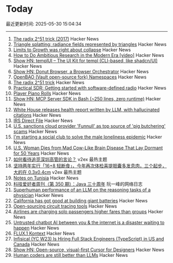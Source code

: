 # Today

最近更新时间: 2025-05-30 15:04:34

--- 
1. [The radix 2^51 trick (2017)](https://www.chosenplaintext.ca/articles/radix-2-51-trick.html) Hacker News
2. [Triangle splatting: radiance fields represented by triangles](https://trianglesplatting.github.io/) Hacker News
3. [Limits to Growth was right about collapse](https://thenextwavefutures.wordpress.com/2025/05/20/limits-to-growth-was-right-about-overshoot-and-collapse-new-data/) Hacker News
4. [How to Do Ambitious Research in the Modern Era [video]](https://www.youtube.com/watch?v=w7DVlI_Ztq8) Hacker News
5. [Show HN: templUI – The UI Kit for templ (CLI-based, like shadcn/UI)](https://templui.io/) Hacker News
6. [Show HN: Donut Browser, a Browser Orchestrator](https://donutbrowser.com/) Hacker News
7. [OpenBAO (Vault open-source fork) Namespaces](https://openbao.org/blog/namespaces-announcement/) Hacker News
8. [The radix 2^51 trick](https://www.chosenplaintext.ca/articles/radix-2-51-trick.html) Hacker News
9. [Practical SDR: Getting started with software-defined radio](https://nostarch.com/practical-sdr) Hacker News
10. [Player Piano Rolls](https://omeka-s.library.illinois.edu/s/MPAL/page/player-piano-rolls-landing) Hacker News
11. [Show HN: MCP Server SDK in Bash (~250 lines, zero runtime)](https://github.com/muthuishere/mcp-server-bash-sdk) Hacker News
12. [White House releases health report written by LLM, with hallucinated citations](https://www.nytimes.com/2025/05/29/well/maha-report-citations.html) Hacker News
13. [IRS Direct File](https://github.com/IRS-Public/direct-file) Hacker News
14. [U.S. sanctions cloud provider 'Funnull' as top source of 'pig butchering' scams](https://krebsonsecurity.com/2025/05/u-s-sanctions-cloud-provider-funnull-as-top-source-of-pig-butchering-scams/) Hacker News
15. [I'm starting a social club to solve the male loneliness epidemic](https://wave3.social) Hacker News
16. [U.S. Woman Dies from Mad Cow-Like Brain Disease That Lay Dormant for 50 Years](https://gizmodo.com/u-s-woman-dies-from-mad-cow-like-brain-disease-that-lay-dormant-for-50-years-2000603359) Hacker News
17. [如何看待追觅深圳高管的言论？](https://www.v2ex.com/t/1135326) v2ex 最热主题
18. [坚持两年实行「16+8 轻断食」，今年再次体检喜提胆囊多发息肉，三个起步，大的在 0.3x0.4cm](https://www.v2ex.com/t/1135319) v2ex 最热主题
19. [Notes on Tunisia](https://mattlakeman.org/2025/05/29/notes-on-tunisia/) Hacker News
20. [科技爱好者周刊（第 350 期）：Java 三十周年](http://www.ruanyifeng.com/blog/2025/05/weekly-issue-350.html) 阮一峰的网络日志
21. [Superhuman performance of an LLM on the reasoning tasks of a physician](https://arxiv.org/abs/2412.10849) Hacker News
22. [California has got good at building giant batteries](https://www.economist.com/united-states/2025/05/22/california-has-got-really-good-at-building-giant-batteries) Hacker News
23. [Open-sourcing circuit tracing tools](https://www.anthropic.com/research/open-source-circuit-tracing) Hacker News
24. [Airlines are charging solo passengers higher fares than groups](https://thriftytraveler.com/news/airlines/airlines-charging-solo-travelers-higher-fares/) Hacker News
25. [Untrusted chatbot AI between you & the internet is a disaster waiting to happen](https://macwright.com/2025/05/29/putting-an-untrusted-chat-layer-is-a-disaster) Hacker News
26. [FLUX.1 Kontext](https://bfl.ai/models/flux-kontext) Hacker News
27. [Infisical (YC W23) Is Hiring Full Stack Engineers (TypeScript) in US and Canada](https://www.ycombinator.com/companies/infisical/jobs/vGwCQVk-full-stack-engineer-us-canada) Hacker News
28. [Show HN: Open-source, visual-first Cursor for Designers](https://beta.onlook.com/) Hacker News
29. [Human coders are still better than LLMs](https://antirez.com/news/153) Hacker News
